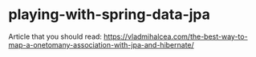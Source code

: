 # playing-with-spring-data-jpa

Article that you should read: https://vladmihalcea.com/the-best-way-to-map-a-onetomany-association-with-jpa-and-hibernate/
